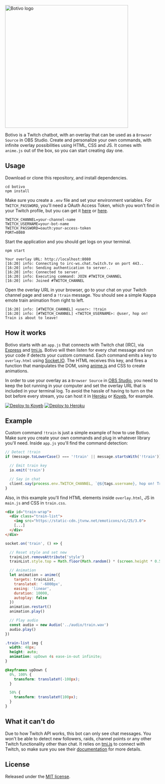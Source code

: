<img src="https://github.com/podrivo/botivo/assets/546221/217e12ad-10ab-438a-8828-0ef7bcca89ce" width="400" alt="Botivo logo">

Botivo is a Twitch chatbot, with an overlay that can be used as a `Browser Source` in OBS Studio. Create and personalize your own commands, with infinite overlay possibilities using HTML, CSS and JS. It comes with `anime.js` out of the box, so you can start creating day one.

Usage
---
Download or clone this repository, and install dependencies.
```shell
cd botivo
npm install
```

Make sure you create a `.env` file and set your environment variables. For `TWITCH_PASSWORD`, you'll need a OAuth Access Token, which you won't find in your Twitch profile, but you can get it [here](https://twitchapps.com/tmi/) or [here](https://twitchtokengenerator.com/).
```dotenv
TWITCH_CHANNEL=your-channel-name
TWITCH_USERNAME=your-bot-name
TWITCH_PASSWORD=oauth:your-access-token
PORT=8080
```

Start the application and you should get logs on your terminal.
```shell
npm start
```
```shell
Your overlay URL: http://localhost:8080
[16:20] info: Connecting to irc-ws.chat.twitch.tv on port 443..
[16:20] info: Sending authentication to server..
[16:20] info: Connected to server.
[16:20] info: Executing command: JOIN #TWITCH_CHANNEL
[16:20] info: Joined #TWITCH_CHANNEL
```

Open the overlay URL in your browser, go to your chat on your Twitch channel page and send a `!train` message. You should see a simple Kappa emote train animation from right to left.
```shell
[16:20] info: [#TWITCH_CHANNEL] <user>: !train
[16:20] info: [#TWITCH_CHANNEL] <TWITCH_USERNAME>: @user, hop on! Train is about to leave!
```

How it works
---
Botivo starts with an `app.js` that connects with Twitch chat (IRC), via [Express](https://expressjs.com/) and [tmi.js](https://tmijs.com/). Botivo will then listen for every chat message and run your code if detects your custom command. Each command emits a key to `overlay.html` using [Socket.IO](https://socket.io/). The HTML receives this key, and fires a function that manipulates the DOM, using [anime.js](https://animejs.com/) and CSS to create animations.

In order to use your overlay as a `Browser Source` in [OBS Studio](https://obsproject.com/), you need to keep the bot running in your computer and set the overlay URL that is included in your terminal log. To avoid the hassle of having to turn on the bot before every stream, you can host it in [Heroku](heroku.com) or [Koyeb](https://koyeb.com/), for example.

[![Deploy to Koyeb](https://www.koyeb.com/static/images/deploy/button.svg)](https://app.koyeb.com/deploy?...)
[![Deploy to Heroku](https://www.herokucdn.com/deploy/button.svg)](https://heroku.com/deploy)

Example
---
Custom command `!train` is just a simple example of how to use Botivo. Make sure you create your own commands and plug in whatever library you'll need. Inside `app.js` you'll find the command detection:
```js
// Detect !train
if (message.toLowerCase() === '!train' || message.startsWith('!train')) {

  // Emit train key
  io.emit('train')

  // Say in chat
  client.say(process.env.TWITCH_CHANNEL, `@${tags.username}, hop on! Train is about to leave!`)
}
```

Also, in this example you'll find HTML elements inside `overlay.html`, JS in `main.js` and CSS in `train.css`.
```html
<div id="train-wrap">
  <div class="train-list">
    <img src="https://static-cdn.jtvnw.net/emoticons/v1/25/3.0">
    [...]
  </div>
</div>
```
```js
socket.on('train', () => {

  // Reset style and set new
  trainList.removeAttribute('style')
  trainList.style.top = Math.floor(Math.random() * (screen.height * 0.5)) + 'px'

  // Animation
  let animation = anime({
    targets: trainList,
    translateX: '-6000px',
    easing: 'linear',
    duration: 10000,
    autoplay: false
  })
  animation.restart()
  animation.play()

  // Play audio
  const audio = new Audio('../audio/train.wav')
  audio.play()
})
```
```css
.train-list img {
  width: 48px;
  height: auto;
  animation: upDown 4s ease-in-out infinite;
}

@keyframes upDown {
  0%, 100% {
    transform: translateY(-100px);
  }

  50% {
    transform: translateY(100px);
  }
}
```

What it can't do
---
Due to how Twitch API works, this bot can only see chat messages. You won't be able to detect new followers, raids, channel points or any other Twitch functionality other than chat. It relies on [tmi.js](https://tmijs.com/) to connect with Twitch, so make sure you see their [documentation](https://tmijs.com/#guide) for more details.

License
---
Released under the [MIT license](LICENSE).